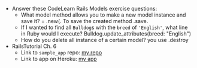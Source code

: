 - Answer these CodeLearn Rails Models exercise questions:
  - What model method allows you to make a new model instance and save it? <variablename> = <model>.new(<parameters go here>. To save the created method <variablename>.save.
  - If I wanted to find all `Bulldog`s with the `breed` of `'English'`, what line in Ruby would I execute? Bulldog.update_attributes(breed: "English")
  - How do you delete all instance of a certain model? you use <model>.destroy
- RailsTutorial Ch. 6
  - Link to `sample_app` repo: [my repo](https://github.com/Nolawee/sample_app)
  - Link to app on Heroku: [my app](https://damp-anchorage-7134.herokuapp.com/)
